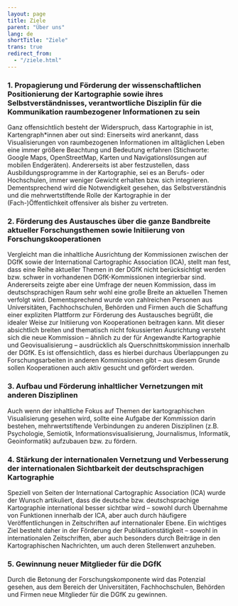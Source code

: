 ```yaml
---
layout: page
title: Ziele
parent: "Über uns"
lang: de
shortTitle: "Ziele"
trans: true
redirect_from:
  - "/ziele.html"
---
```


### 1. Propagierung und Förderung der wissenschaftlichen Positionierung der Kartographie sowie ihres Selbstverständnisses, verantwortliche Disziplin für die Kommunikation raumbezogener Informationen zu sein
Ganz offensichtlich besteht der Widerspruch, dass Kartographie in ist, Kartengraph\*innen aber out sind: Einerseits wird anerkannt, dass Visualisierungen von raumbezogenen Informationen im alltäglichen Leben eine immer größere Beachtung und Bedeutung erfahren (Stichworte: Google Maps, OpenStreetMap, Karten und Navigationslösungen auf mobilen Endgeräten). Andererseits ist aber festzustellen, dass Ausbildungsprogramme in der Kartographie, sei es an Berufs- oder Hochschulen, immer weniger Gewicht erhalten bzw. sich integrieren. Dementsprechend wird die Notwendigkeit gesehen, das Selbstverständnis und die mehrwertstiftende Rolle der Kartographie in der (Fach-)Öffentlichkeit offensiver als bisher zu vertreten.
 
### 2. Förderung des Austausches über die ganze Bandbreite aktueller Forschungsthemen sowie Initiierung von Forschungskooperationen
Vergleicht man die inhaltliche Ausrichtung der Kommissionen zwischen der DGfK sowie der International Cartographic Association (ICA), stellt man fest, dass eine Reihe aktueller Themen in der DGfK nicht berücksichtigt werden bzw. schwer in vorhandenen DGfK-Kommissionen integrierbar sind. Andererseits zeigte aber eine Umfrage der neuen Kommission, dass im deutschsprachigen Raum sehr wohl eine große Breite an aktuellen Themen verfolgt wird. Dementsprechend wurde von zahlreichen Personen aus Universitäten, Fachhochschulen, Behörden und Firmen auch die Schaffung einer expliziten Plattform zur Förderung des Austausches begrüßt, die idealer Weise zur Initiierung von Kooperationen beitragen kann.
Mit dieser absichtlich breiten und thematisch nicht fokussierten Ausrichtung versteht sich die neue Kommission – ähnlich zu der für Angewandte Kartographie und Geovisualisierung – ausdrücklich als Querschnittskommission innerhalb der DGfK. Es ist offensichtlich, dass es hierbei durchaus Überlappungen zu Forschungsarbeiten in anderen Kommissionen gibt – aus diesem Grunde sollen Kooperationen auch aktiv gesucht und gefördert werden.
 
### 3. Aufbau und Förderung inhaltlicher Vernetzungen mit anderen Disziplinen
Auch wenn der inhaltliche Fokus auf Themen der kartographischen Visualisierung gesehen wird, sollte eine Aufgabe der Kommission darin bestehen, mehrwertstiftende Verbindungen zu anderen Disziplinen (z.B. Psychologie, Semiotik, Informationsvisualisierung, Journalismus, Informatik, Geoinformatik) aufzubauen bzw. zu fördern.
 
### 4. Stärkung der internationalen Vernetzung und Verbesserung der internationalen Sichtbarkeit der deutschsprachigen Kartographie
Speziell von Seiten der International Cartographic Association (ICA) wurde der Wunsch artikuliert, dass die deutsche bzw. deutschsprachige Kartographie international besser sichtbar wird – sowohl durch Übernahme von Funktionen innerhalb der ICA, aber auch durch häufigere Veröffentlichungen in Zeitschriften auf internationaler Ebene. Ein wichtiges Ziel besteht daher in  der Förderung der Publikationstätigkeit – sowohl in internationalen Zeitschriften, aber auch besonders durch Beiträge in den Kartographischen Nachrichten, um auch deren Stellenwert anzuheben.
 
### 5. Gewinnung neuer Mitglieder für die DGfK
Durch die Betonung der Forschungskomponente wird das Potenzial gesehen, aus dem Bereich der Universitäten, Fachhochschulen, Behörden und Firmen neue Mitglieder für die DGfK zu gewinnen. 